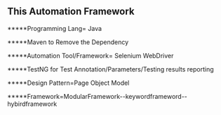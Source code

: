 This Automation Framework
-----------------------------------------
*****Programming Lang= Java

*****Maven to Remove the Dependency

*****Automation Tool/Framework= Selenium WebDriver

*****TestNG for Test Annotation/Parameters/Testing results reporting

*****Design Pattern=Page Object Model

*****Framework=ModularFramework--keywordframeword--
hybirdframework


